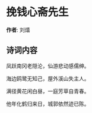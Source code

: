 # 挽钱心斋先生

**作者**: 刘熺

## 诗词内容

凤跃南冈老隠沦，仙游悲动感儒绅。

海边鸥鹭无知己，屋外溪山失主人。

满径黄花闲白昼，一庭芳草自青春。

他年化鹤归来日，城郭依然迹已陈。

